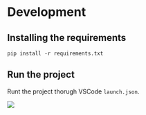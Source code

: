 # Development


## Installing the requirements

```
pip install -r requirements.txt
```

## Run the project

Runt the project thorugh VSCode `launch.json`.


![](../img/Screenshot%202024-08-07%20at%2010.31.52 AM.png)
